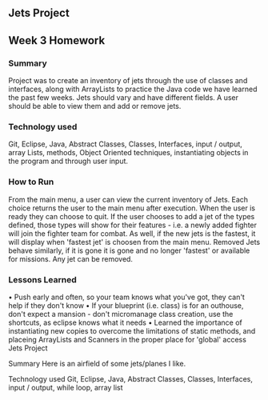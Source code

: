 <h2>Jets Project</h2>
<h2>Week 3 Homework</h2>

<h3>Summary</H3>
  Project was to create an inventory of jets through the use of classes and interfaces, along with ArrayLists to practice the Java code we have learned the past few weeks. Jets should vary and have different fields. A user should be able to view them and add or remove jets.

<h3>Technology used</h3>
  Git, Eclipse, Java, Abstract Classes, Classes, Interfaces, input / output, array Lists, methods, Object Oriented techniques, instantiating objects in the program and through user input.

<h3>How to Run</h3>
  From the main menu, a user can view the current inventory of Jets. Each choice returns the user to the main menu after execution. When the user is ready they can choose to quit. If the user chooses to add a jet of the types defined, those types will show for their features - i.e. a newly added fighter will join the fighter team for combat. As well, if the new jets is the fastest, it will display when 'fastest jet' is choosen from the main menu. Removed Jets behave similarly, if it is gone it is gone and no longer 'fastest' or available for missions. Any jet can be removed.

<h3> Lessons Learned </h3>
• Push early and often, so your team knows what you've got, they can't help if they don't know
• If your blueprint (i.e. class) is for an outhouse, don't expect a mansion - don't micromanage class creation, use the shortcuts, as eclipse knows what it needs
• Learned the importance of instantiating new copies to overcome the limitations of static methods, and placeing ArrayLists and Scanners in the proper place for 'global' access
Jets Project

Summary
  Here is an airfield of some jets/planes I like.

Technology used
  Git, Eclipse, Java, Abstract Classes, Classes, Interfaces, input / output, while loop, array list
